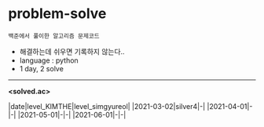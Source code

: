# problem-solve
`백준에서 풀이한 알고리즘 문제코드`
- 해결하는데 쉬우면 기록하지 않는다..
- language : python
- 1 day, 2 solve

 ___
 **<solved.ac>**

|date|level_KIMTHE|level_simgyureol|
|2021-03-02|silver4|-|
|2021-04-01|-|-|
|2021-05-01|-|-|
|2021-06-01|-|-|


 
